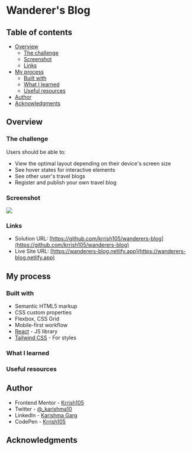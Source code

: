 # Wanderer's Blog

## Table of contents

- [Overview](#overview)
  - [The challenge](#the-challenge)
  - [Screenshot](#screenshot)
  - [Links](#links)
- [My process](#my-process)
  - [Built with](#built-with)
  - [What I learned](#what-i-learned)
  - [Useful resources](#useful-resources)
- [Author](#author)
- [Acknowledgments](#acknowledgments)

## Overview

### The challenge

Users should be able to:

- View the optimal layout depending on their device's screen size
- See hover states for interactive elements
- See other user's travel blogs
- Register and publish your own travel blog

### Screenshot

![](./screenshot.jpg)

### Links

- Solution URL: [https://github.com/krrish105/wanderers-blog](https://github.com/krrish105/wanderers-blog)
- Live Site URL: [https://wanderers-blog.netlify.app](https://wanderers-blog.netlify.app)

## My process

### Built with

- Semantic HTML5 markup
- CSS custom properties
- Flexbox, CSS Grid
- Mobile-first workflow
- [React](https://reactjs.org/) - JS library
- [Tailwind CSS](https://styled-components.com/) - For styles

### What I learned

### Useful resources

## Author

- Frontend Mentor - [Krrish105](https://www.frontendmentor.io/profile/Krrish105)
- Twitter - [@\_karishma10](https://twitter.com/_karishma10)
- LinkedIn - [Karishma Garg](https://www.linkedin.com/in/karishma-garg-)
- CodePen - [Krrish105](https://codepen.io/krrish105)

## Acknowledgments

